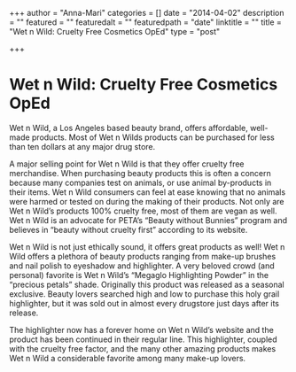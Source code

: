 +++
author = "Anna-Mari"
categories = []
date = "2014-04-02"
description = ""
featured = ""
featuredalt = ""
featuredpath = "date"
linktitle = ""
title = "Wet n Wild: Cruelty Free Cosmetics OpEd"
type = "post"

+++
# Wet n Wild: Cruelty Free Cosmetics OpEd

Wet n Wild, a Los Angeles based beauty brand, offers affordable, well-made products. Most of Wet n Wilds products can be purchased for less than ten dollars at any major drug store.

A major selling point for Wet n Wild is that they offer cruelty free merchandise. When purchasing beauty products this is often a concern because many companies test on animals, or use animal by-products in their items. Wet n Wild consumers can feel at ease knowing that no animals were harmed or tested on during the making of their products. Not only are Wet n Wild’s products 100% cruelty free, most of them are vegan as well. Wet n Wild is an advocate for PETA’s “Beauty without Bunnies” program and believes in “beauty without cruelty first” according to its website.

Wet n Wild is not just ethically sound, it offers great products as well! Wet n Wild offers a plethora of beauty products ranging from make-up brushes and nail polish to eyeshadow and highlighter. A very beloved crowd (and personal) favorite is Wet n Wild’s “Megaglo Highlighting Powder” in the “precious petals” shade. Originally this product was released as a seasonal exclusive. Beauty lovers searched high and low to purchase this holy grail highlighter, but it was sold out in almost every drugstore just days after its release.

The highlighter now has a forever home on Wet n Wild’s website and the product has been continued in their regular line. This highlighter, coupled with the cruelty free factor, and the many other amazing products makes Wet n Wild a considerable favorite among many make-up lovers.